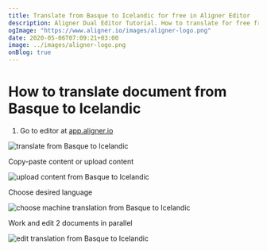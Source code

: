 ```yaml
---
title: Translate from Basque to Icelandic for free in Aligner Editor
description: Aligner Dual Editor Tutorial. How to translate for free from Basque to Icelandic. Aligner is multilingual document management platform. 
ogImage: "https://www.aligner.io/images/aligner-logo.png"
date: 2020-05-06T07:09:21+03:00
image: ../images/aligner-logo.png
onBlog: true
---
```


# How to translate document from Basque to Icelandic

1. Go to editor at [app.aligner.io](https://app.aligner.io "Aligner App web page")

![translate from Basque to Icelandic](../aligner-blank-editor.png "translate from Basque to Icelandic")

Copy-paste content or upload content

![upload content from Basque to Icelandic](../aligner-uploaded-document.png "upload content from Basque to Icelandic")

Choose desired language

![choose machine translation from Basque to Icelandic](../aligner-language-dropdown.png "choose machine translation from Basque to Icelandic")

Work and edit 2 documents in parallel

![edit translation from Basque to Icelandic](../aligner-double-sitded-editor.png "edit translation from Basque to Icelandic")

